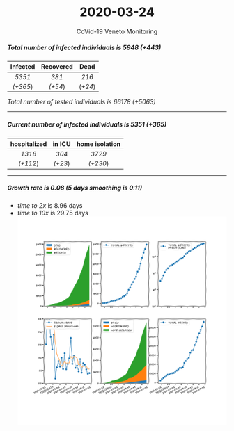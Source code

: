 <div align='center'>

# 2020-03-24
CoVid-19 Veneto Monitoring
</div>

##### Total number of infected individuals is 5948 (+443)
Infected | Recovered | Dead
:---: | :---: | :---:
*5351* | *381* | *216*
*(+365*) | *(+54*) | (*+24*)

*Total number of tested individuals is 66178 (+5063)*
***
##### Current number of infected individuals is 5351 (+365)
hospitalized | in ICU | home isolation
:---: | :---: | :---:
*1318* |*304* |*3729*
*(+112*) |*(+23*) |*(+230*)
***
##### Growth rate is 0.08 (5 days smoothing is 0.11)
- *time to 2x* is 8.96 days
- *time to 10x* is 29.75 days
![stats][stats]

[stats]: stats_Veneto.png
